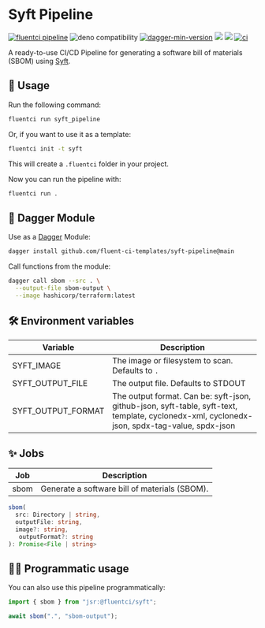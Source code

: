 # Syft Pipeline

[![fluentci pipeline](https://img.shields.io/badge/dynamic/json?label=pkg.fluentci.io&labelColor=%23000&color=%23460cf1&url=https%3A%2F%2Fapi.fluentci.io%2Fv1%2Fpipeline%2Fsyft_pipeline&query=%24.version)](https://pkg.fluentci.io/syft_pipeline)
![deno compatibility](https://shield.deno.dev/deno/^1.41)
[![dagger-min-version](https://img.shields.io/badge/dagger-v0.10.0-blue?color=3D66FF&labelColor=000000)](https://dagger.io)
[![](https://jsr.io/badges/@fluentci/syft)](https://jsr.io/@fluentci/syft)
[![](https://img.shields.io/codecov/c/gh/fluent-ci-templates/syft-pipeline)](https://codecov.io/gh/fluent-ci-templates/syft-pipeline)
[![ci](https://github.com/fluent-ci-templates/syft-pipeline/actions/workflows/ci.yml/badge.svg)](https://github.com/fluent-ci-templates/syft-pipeline/actions/workflows/ci.yml)

A ready-to-use CI/CD Pipeline for generating a software bill of materials (SBOM) using [Syft](https://github.com/anchore/syft).

## 🚀 Usage

Run the following command:

```bash
fluentci run syft_pipeline
```

Or, if you want to use it as a template:

```bash
fluentci init -t syft
```

This will create a `.fluentci` folder in your project.

Now you can run the pipeline with:

```bash
fluentci run .
```

## 🧩 Dagger Module

Use as a [Dagger](https://dagger.io) Module:

```bash
dagger install github.com/fluent-ci-templates/syft-pipeline@main
```

Call functions from the module:

```bash
dagger call sbom --src . \
  --output-file sbom-output \
  --image hashicorp/terraform:latest
```

## 🛠️ Environment variables

| Variable                | Description                                       |
| ----------------------- | ------------------------------------------------- |
| SYFT_IMAGE              | The image or filesystem to scan. Defaults to `.`                                 |
| SYFT_OUTPUT_FILE        | The output file. Defaults to STDOUT                                    |
| SYFT_OUTPUT_FORMAT      | The output format. Can be: syft-json, github-json, syft-table, syft-text, template, cyclonedx-xml, cyclonedx-json, spdx-tag-value, spdx-json   |

## ✨ Jobs

| Job      | Description                                   |
| -------- | --------------------------------------------- |
| sbom     | Generate a software bill of materials (SBOM). |

```typescript
sbom(
  src: Directory | string,
  outputFile: string,
  image?: string,
   outputFormat?: string
): Promise<File | string>
```

## 👨‍💻 Programmatic usage

You can also use this pipeline programmatically:

```typescript
import { sbom } from "jsr:@fluentci/syft";

await sbom(".", "sbom-output");
```
